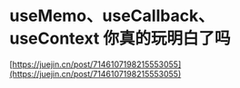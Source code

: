 # useMemo、useCallback、useContext 你真的玩明白了吗

[https://juejin.cn/post/7146107198215553055](https://juejin.cn/post/7146107198215553055)